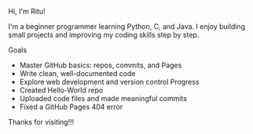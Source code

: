 Hi, I'm Ritu!

I'm a beginner programmer learning Python, C, and Java. I enjoy building small projects and improving my coding skills step by step.

 Goals
- Master GitHub basics: repos, commits, and Pages
- Write clean, well-documented code
- Explore web development and version control
Progress
- Created Hello-World repo
- Uploaded code files and made meaningful commits
- Fixed a GitHub Pages 404 error

Thanks for visiting!!!
